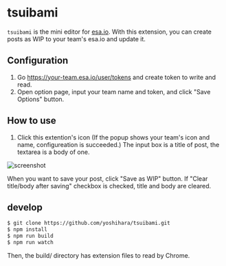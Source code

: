 # tsuibami

`tsuibami` is the mini editor for [esa.io](https://esa.io/).
With this extension, you can create posts as WIP to your team's esa.io and update it.

## Configuration

1. Go https://your-team.esa.io/user/tokens and create token to write and read.
1. Open option page, input your team name and token, and click "Save Options" button.

## How to use

1. Click this extention's icon (If the popup shows your team's icon and name, configureation is succeeded.)
The input box is a title of post, the textarea is a body of one.

![screenshot](https://github.com/yoshihara/tsuibami/blob/master/misc/screenshot.png)

When you want to save your post, click "Save as WIP" button. If "Clear title/body after saving" checkbox is checked, title and body are cleared.

## develop

```sh
$ git clone https://github.com/yoshihara/tsuibami.git
$ npm install
$ npm run build
$ npm run watch
```

Then, the build/ directory has extension files to read by Chrome.
